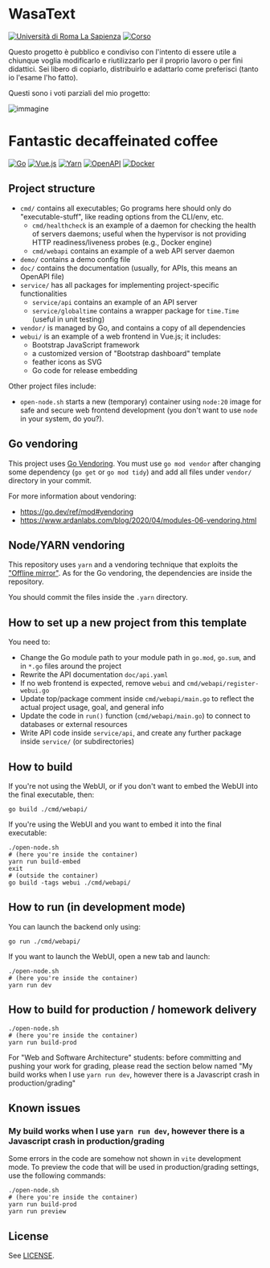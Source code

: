 # WasaText

[![Università di Roma La Sapienza](https://img.shields.io/badge/university-La%20Sapienza-maroon)](https://www.uniroma1.it/)
[![Corso](https://img.shields.io/badge/course-Web%20and%20Software%20Architecture-orange)](https://corsidilaurea.uniroma1.it/it/view-course-details/2023/30027/20230113131042/c5bbbcfa-2298-4182-b66d-b625fc525307/7d8a1191-6d13-47a5-a2cd-eecb1876c238/3d9e27c4-5329-411f-85b1-46a0636e0934)

Questo progetto è pubblico e condiviso con l'intento di essere utile a chiunque voglia modificarlo e riutilizzarlo per il proprio lavoro o per fini didattici. Sei libero di copiarlo, distribuirlo e adattarlo come preferisci (tanto io l'esame l'ho fatto).

Questi sono i voti parziali del mio progetto:

![immagine](https://github.com/user-attachments/assets/e0a25378-b3a6-4668-9cd6-e3d380cdb6c8)


# Fantastic decaffeinated coffee
[![Go](https://img.shields.io/badge/language-Go-00ADD8)](https://golang.org/)
[![Vue.js](https://img.shields.io/badge/frontend-Vue.js-41B883)](https://vuejs.org/)
[![Yarn](https://img.shields.io/badge/package%20manager-Yarn-2C8EBB)](https://yarnpkg.com/)
[![OpenAPI](https://img.shields.io/badge/API-OpenAPI%203.0-yellow)](https://swagger.io/specification/)
[![Docker](https://img.shields.io/badge/container-Docker-2496ED)](https://www.docker.com/)
## Project structure

* `cmd/` contains all executables; Go programs here should only do "executable-stuff", like reading options from the CLI/env, etc.
	* `cmd/healthcheck` is an example of a daemon for checking the health of servers daemons; useful when the hypervisor is not providing HTTP readiness/liveness probes (e.g., Docker engine)
	* `cmd/webapi` contains an example of a web API server daemon
* `demo/` contains a demo config file
* `doc/` contains the documentation (usually, for APIs, this means an OpenAPI file)
* `service/` has all packages for implementing project-specific functionalities
	* `service/api` contains an example of an API server
	* `service/globaltime` contains a wrapper package for `time.Time` (useful in unit testing)
* `vendor/` is managed by Go, and contains a copy of all dependencies
* `webui/` is an example of a web frontend in Vue.js; it includes:
	* Bootstrap JavaScript framework
	* a customized version of "Bootstrap dashboard" template
	* feather icons as SVG
	* Go code for release embedding

Other project files include:
* `open-node.sh` starts a new (temporary) container using `node:20` image for safe and secure web frontend development (you don't want to use `node` in your system, do you?).

## Go vendoring

This project uses [Go Vendoring](https://go.dev/ref/mod#vendoring). You must use `go mod vendor` after changing some dependency (`go get` or `go mod tidy`) and add all files under `vendor/` directory in your commit.

For more information about vendoring:

* https://go.dev/ref/mod#vendoring
* https://www.ardanlabs.com/blog/2020/04/modules-06-vendoring.html

## Node/YARN vendoring

This repository uses `yarn` and a vendoring technique that exploits the ["Offline mirror"](https://yarnpkg.com/features/caching). As for the Go vendoring, the dependencies are inside the repository.

You should commit the files inside the `.yarn` directory.

## How to set up a new project from this template

You need to:

* Change the Go module path to your module path in `go.mod`, `go.sum`, and in `*.go` files around the project
* Rewrite the API documentation `doc/api.yaml`
* If no web frontend is expected, remove `webui` and `cmd/webapi/register-webui.go`
* Update top/package comment inside `cmd/webapi/main.go` to reflect the actual project usage, goal, and general info
* Update the code in `run()` function (`cmd/webapi/main.go`) to connect to databases or external resources
* Write API code inside `service/api`, and create any further package inside `service/` (or subdirectories)

## How to build

If you're not using the WebUI, or if you don't want to embed the WebUI into the final executable, then:

```shell
go build ./cmd/webapi/
```

If you're using the WebUI and you want to embed it into the final executable:

```shell
./open-node.sh
# (here you're inside the container)
yarn run build-embed
exit
# (outside the container)
go build -tags webui ./cmd/webapi/
```

## How to run (in development mode)

You can launch the backend only using:

```shell
go run ./cmd/webapi/
```

If you want to launch the WebUI, open a new tab and launch:

```shell
./open-node.sh
# (here you're inside the container)
yarn run dev
```

## How to build for production / homework delivery

```shell
./open-node.sh
# (here you're inside the container)
yarn run build-prod
```

For "Web and Software Architecture" students: before committing and pushing your work for grading, please read the section below named "My build works when I use `yarn run dev`, however there is a Javascript crash in production/grading"

## Known issues

### My build works when I use `yarn run dev`, however there is a Javascript crash in production/grading

Some errors in the code are somehow not shown in `vite` development mode. To preview the code that will be used in production/grading settings, use the following commands:

```shell
./open-node.sh
# (here you're inside the container)
yarn run build-prod
yarn run preview
```

## License

See [LICENSE](LICENSE).
